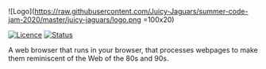 <!-- Old Logo ![Logo](https://fontmeme.com/permalink/200801/cd2508072b5c9939039984343156dca6.png) -->
![Logo](https://raw.githubusercontent.com/Juicy-Jaguars/summer-code-jam-2020/master/juicy-jaguars/logo.png =100x20)

[![Licence](https://img.shields.io/github/license/Juicy-Jaguars/summer-code-jam-2020)](https://github.com/Juicy-Jaguars/summer-code-jam-2020/blob/master/LICENSE)
[![Status](https://img.shields.io/uptimerobot/status/m785670380-00c12514d5483e1b64bba47f?label=website)](http://charlottegaskell.ddns.net/)

A web browser that runs in your browser, that processes webpages to make them reminiscent of the Web of the 80s and 90s.
